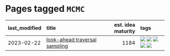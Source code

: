 # Pages tagged `MCMC`

|last_modified|title|est. idea maturity|tags
|:---|:---|---:|:---|
|2023-02-22|[look-ahead traversal sampling](../look-ahead-traversal-sampling.md)|1184|[![](https://img.shields.io/badge/tag-MCMC-2c91b4)](../tags/MCMC.md) [![](https://img.shields.io/badge/tag-animation-35b163)](../tags/animation.md) [![](https://img.shields.io/badge/tag-control-d2ea1b)](../tags/control.md) [![](https://img.shields.io/badge/tag-experimental-2b1421)](../tags/experimental.md) [![](https://img.shields.io/badge/tag-image_generation-683f3)](../tags/image_generation.md)|